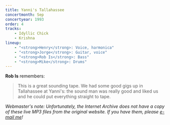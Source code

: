 ```yaml
---
title: Yanni's Tallahassee
concertmonth: Sep
concertyear: 1993
order: 4
tracks:
    - Idyllic Chick
    - Krishna
lineup:
    - "<strong>Henry</strong>: Voice, harmonica"
    - "<strong>Jorge</strong>: Guitar, voice"
    - "<strong>Rob Is</strong>: Bass"
    - "<strong>Mike</strong>: Drums"
---
```

**Rob Is** remembers:

> This is a great sounding tape. We had some good gigs up in Tallahassee at Yanni's: the sound man was really good and liked us and he could put everything straight to tape.

_Webmaster's note: Unfortunately, the Internet Archive does not have a copy of these live MP3 files from the original website. If you have them, please [e-mail me](mailto:admin@dmlive.wiki)!_